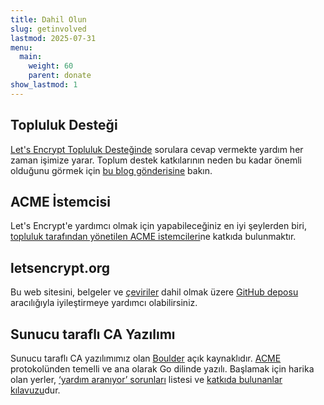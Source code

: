 ```yaml
---
title: Dahil Olun
slug: getinvolved
lastmod: 2025-07-31
menu:
  main:
    weight: 60
    parent: donate
show_lastmod: 1
---
```


## Topluluk Desteği

[Let's Encrypt Topluluk Desteğinde](https://community.letsencrypt.org/) sorulara cevap vermekte yardım her zaman işimize yarar. Toplum destek katkılarının neden bu kadar önemli olduğunu görmek için [bu blog gönderisine](/2015/08/13/lets-encrypt-community-support.html) bakın.

## ACME İstemcisi

Let's Encrypt'e yardımcı olmak için yapabileceğiniz en iyi şeylerden biri, [topluluk tarafından yönetilen ACME istemcileri](/docs/client-options)ne katkıda bulunmaktır.

## letsencrypt.org

Bu web sitesini, belgeler ve [çeviriler](https://crowdin.com/project/lets-encrypt-website) dahil olmak üzere [GitHub deposu](https://github.com/letsencrypt/website) aracılığıyla iyileştirmeye yardımcı olabilirsiniz.

## Sunucu taraflı CA Yazılımı

Sunucu taraflı CA yazılımımız olan [Boulder](https://github.com/letsencrypt/boulder) açık kaynaklıdır. [ACME](https://tools.ietf.org/html/rfc8555) protokolünden temelli ve ana olarak Go dilinde yazılı. Başlamak için harika olan yerler, [‘yardım aranıyor’ sorunları](https://github.com/letsencrypt/boulder/labels/help%20wanted) listesi ve [katkıda bulunanlar kılavuzu](https://github.com/letsencrypt/boulder/blob/main/docs/CONTRIBUTING.md)dur.

